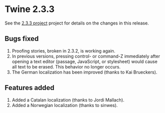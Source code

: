 # Twine 2.3.3

See the [2.3.3 project](https://github.com/klembot/twinejs/projects/4)
project for details on the changes in this release.

## Bugs fixed

1. Proofing stories, broken in 2.3.2, is working again.
2. In previous versions, pressing control- or command-Z immediately
    after opening a text editor (passage, JavaScript, or stylesheet)
    would cause all text to be erased. This behavior no longer occurs.
3. The German localization has been improved (thanks to Kai Brueckers).

## Features added

1. Added a Catalan localization (thanks to Jordi Mallach).
2. Added a Norwegian localization (thanks to sinwes).
